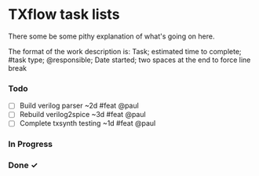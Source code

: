 # TXflow task lists

There some be some pithy explanation of what's going on here.

The format of the work description is:
Task; estimated time to complete; #task type; @responsible; Date started; two spaces at the end to force line break  


### Todo

- [ ] Build verilog parser ~2d #feat @paul  
- [ ] Rebuild verilog2spice ~3d #feat @paul  
- [ ] Complete txsynth testing ~1d #feat @paul  

### In Progress


### Done ✓

